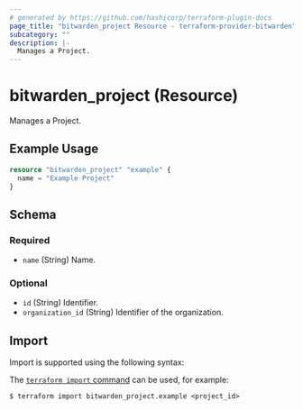 ```yaml
---
# generated by https://github.com/hashicorp/terraform-plugin-docs
page_title: "bitwarden_project Resource - terraform-provider-bitwarden"
subcategory: ""
description: |-
  Manages a Project.
---
```


# bitwarden_project (Resource)

Manages a Project.

## Example Usage

```terraform
resource "bitwarden_project" "example" {
  name = "Example Project"
}
```

<!-- schema generated by tfplugindocs -->
## Schema

### Required

- `name` (String) Name.

### Optional

- `id` (String) Identifier.
- `organization_id` (String) Identifier of the organization.

## Import

Import is supported using the following syntax:

The [`terraform import` command](https://developer.hashicorp.com/terraform/cli/commands/import) can be used, for example:

```shell
$ terraform import bitwarden_project.example <project_id>
```
